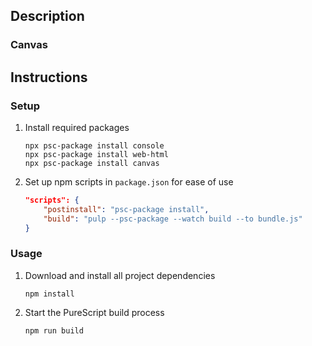 ## Description
### Canvas
## Instructions
### Setup
1. Install required packages
    ```
    npx psc-package install console
    npx psc-package install web-html
    npx psc-package install canvas
    ```
1. Set up npm scripts in `package.json` for ease of use
    ```json
    "scripts": {
        "postinstall": "psc-package install",
        "build": "pulp --psc-package --watch build --to bundle.js"
    }
    ```
### Usage
1. Download and install all project dependencies
    ```
    npm install
    ```
1. Start the PureScript build process
    ```
    npm run build
    ```